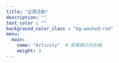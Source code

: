 ```yaml
---
title: "近期活動"
description: ""
text_color : ""
background_color_class : "bg-washed-red"
menu:
  main:
    name: "Activity"  # 菜單顯示的名稱
    weight: 3
---
```

